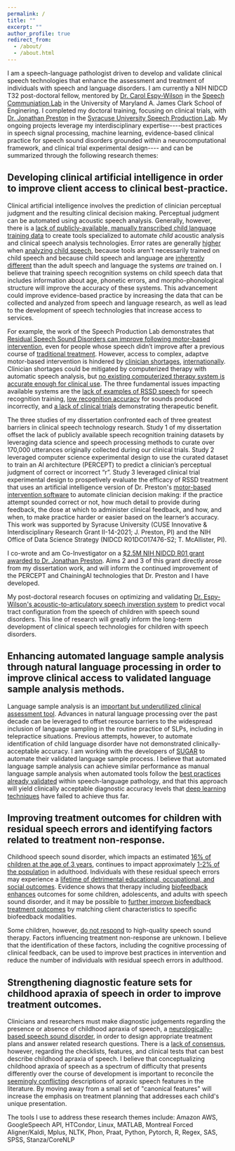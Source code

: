 ```yaml
---
permalink: /
title: ""
excerpt: ""
author_profile: true
redirect_from: 
  - /about/
  - /about.html
---
```


I am a speech-language pathologist driven to develop and validate clinical speech technologies that enhance the assessment and treatment of individuals with speech and language disorders. I am currently a NIH NIDCD T32 post-doctoral fellow, mentored by [Dr. Carol Espy-Wilson](https://isr.umd.edu/clark/faculty/391/Carol-Espy-Wilson) in the [Speech Communiation Lab](https://scl.umd.edu/) in the University of Maryland A. James Clark School of Enginering. I completed my doctoral training, focusing on clinical trials, with [Dr. Jonathan Preston](https://thecollege.syr.edu/people/faculty/preston-jonathan-l/) in the [Syracuse University Speech Production Lab](http://speechproductionlab.syr.edu/). My ongoing projects leverage my interdisciplinary expertise----best practices in speech signal processing, machine learning, evidence-based clinical practice for speech sound disorders grounded within a neurocomputational framework, and clinical trial experimental design---- and can be summarized through the following research themes:

## Developing clinical artificial intelligence in order to improve client access to clinical best-practice.

Clinical artificial intelligence involves the prediction of clinician perceptual judgment and the resulting clinical decision making. Perceptual judgment can be automated using acoustic speech analysis. Generally, however, there is a [lack of publicly-available, manually transcribed child language training data](https://doi.org/10.1109/JSTSP.2019.2959393) to create tools specialized to automate _child_ acoustic analysis and clinical speech analysis technologies. Error rates are generally [higher](http://www.isca-speech.org/archive/Interspeech_2018/abstracts/2297.html) when [analyzing child speech](https://doi.org/10.1044/2018_JSLHR-S-17-0275), because tools aren't necessarily trained on child speech and because child speech and language are [inherently different](https://doi.org/10.1145/2909824.3020229) than the adult speech and language the systems _are_ trained on. I believe that training speech recognition systems on child speech data that includes information about age, phonetic errors, and morpho-phonological structure will improve the accuracy of these systems. This advancement could improve evidence-based practice by increasing the data that can be collected and analyzed from speech and language research, as well as lead to the development of speech technologies that increase access to services. 

For example, the work of the Speech Production Lab demonstrates that [Residual Speech Sound Disorders can improve following motor-based intervention](https://onlinelibrary.wiley.com/doi/10.1111/1460-6984.12259), even for people whose speech didn’t improve after a previous course of [traditional treatment](https://doi.org/10.1044/2021_AJSLP-20-00216). However, access to complex, adaptve motor-based intervention is hindered by [clinician shortages](https://tinyurl.com/bdee7f9d), [internationally](https://doi.org/10.1191%2F0265659002ct238oA). Clinician shortages could be mitigated by computerized therapy with automatic speech analysis, but [no existing computerized therapy system is accurate enough for clinical use](https://doi.org/10.1080/17549507.2018.1477991). The three fundamental issues impacting available systems are the [lack of examples of RSSD speech](https://doi.org/10.1109/JSTSP.2019.2959393) for speech recognition training, [low recognition accuracy](https://doi.org/10.1080/17549507.2018.1477991) for sounds produced incorrectly, and [a lack of clinical trials](https://doi.org/10.1080/17549507.2018.1477991) demonstrating therapeutic benefit. 

The three studies of my dissertation confronted each of three greatest barriers in clinical speech technology research. Study 1 of my dissertation offset the lack of publicly available speech recognition training datasets by leveraging data science and speech processing methods to curate over 170,000 utterances originally collected during our clinical trials. Study 2 leveraged computer science experimental design to use the curated dataset to train an AI architecture (PERCEPT) to predict a clinician’s perceptual judgment of correct or incorrect “r”. Study 3 leveraged clinical trial experimental design to prospetively evaluate the efficacy of RSSD treatment that uses an artificial intelligence version of Dr. Preston's [motor-based intervention software](chaining.syr.edu) to automate clinician decision making: if the practice attempt sounded correct or not, how much detail to provide during feedback, the dose at which to administer clinical feedback, and how, and when, to make practice harder or easier based on the learner’s accuracy. This work was supported by Syracuse University (CUSE Innovative & Interdisciplinary Research Grant II-14-2021; J. Preston, PI) and the NIH Office of Data Science Strategy (NIDCD R01DC017476-S2; T. McAllister, PI).

I co-wrote and am Co-Investigator on a [$2.5M NIH NIDCD R01 grant awarded to Dr. Jonathan Preston](https://news.syr.edu/blog/2023/05/24/researchers-artificial-intelligence-based-speech-sound-therapy-software-wins-2-5m-nih-grant/). Aims 2 and 3 of this grant directly arose from my dissertation work, and will inform the continued improvement of the PERCEPT and ChainingAI technologies that Dr. Preston and I have developed.

My post-doctoral research focuses on optimizing and validating [Dr. Espy-Wilson's acoustic-to-articulatory speech inverstion system](https://ieeexplore.ieee.org/abstract/document/10095630/references#references) to predict vocal tract configuration from the speech of children with speech sound disorders. This line of research will greatly inform the long-term development of clinical speech technologies for children with speech disorders.

## Enhancing automated language sample analysis through natural language processing in order to improve clinical access to validated language sample analysis methods.

Language sample analysis is an [important but underutilized clinical assessment tool](https://doi.org/10.1044/2016_LSHSS-15-0044). Advances in natural language processing over the past decade can be leveraged to offset resource barriers to the widespread inclusion of language sampling in the routine practice of SLPs, including in telepractice situations. Previous attempts, however, to automate identification of child language disorder have not demonstrated clinically-acceptable accuracy. I am working with the developers of [SUGAR](www.sugarlanguage.org) to automate their validated language sample process. I believe that automated language sample analysis can achieve similar performance as manual language sample analysis when automated tools follow the [best practices already validated](https://doi.org/10.1044/2018_LSHSS-18-0050) within speech-language pathology, and that this approach will yield clinically acceptable diagnostic accuracy levels that [deep learning techniques](https://doi.org/10.1016/j.artmed.2011.08.001) have failed to achieve thus far.

## Improving treatment outcomes for children with residual speech errors and identifying factors related to treatment non-response.

Childhood speech sound disorder, which impacts an estimated [16% of children at the age of 3 years]( https://doi.org/10.1111/1467-8624.7402002), continues to impact approximately [1-2% of the population](https://www.thieme-connect.com/products/ejournals/abstract/10.1055/s-0035-1562905) in adulthood. Individuals with these residual speech errors may experience a [lifetime of detrimental educational, occupational, and social outcomes](https://doi.org/10.1080/17549500802676859). Evidence shows that therapy including [biofeedback](https://doi.org/10.1044/2016_JSLHR-S-16-0038) [enhances](https://doi.org/10.1044/2019_AJSLP-18-0261) outcomes for some children, adolescents, and adults with speech sound disorder, and it may be possible to [further improve biofeedback treatment outcomes](https://doi.org/10.1186/s12887-020-1941-5) by matching client characteristics to specific biofeedback modalities.

Some children, however, [do not respond](https://doi.org/10.1044/2016_JSLHR-S-16-0038) to high-quality speech sound therapy. Factors influencing treatment non-response are unknown. I believe that the identification of these factors, including the cognitive processing of clinical feedback, can be used to improve best practices in intervention and reduce the number of individuals with residual speech errors in adulthood. 

## Strengthening diagnostic feature sets for childhood apraxia of speech in order to improve treatment outcomes.

Clinicians and researchers must make diagnostic judgements regarding the presence or absence of childhood apraxia of speech, a [neurologically-based speech sound disorder](https://www.asha.org/Practice-Portal/Clinical-Topics/Childhood-Apraxia-of-speech/), in order to design appropriate treatment plans and answer related research questions. There is a [lack of consensus](https://doi.org/10.1044/2016_JSLHR-S-15-0296), however, regarding the checklists, features, and clinical tests that can best describe childhood apraxia of speech. I believe that conceptualizing childhood apraxia of speech as a spectrum of difficulty that presents differently over the course of development is important to reconcile the [seemingly conflicting](https://doi.org/10.1044/2020_PERSP-19-00086) descriptions of apraxic speech features in the literature. By moving away from a small set of "canonical features" will increase the emphasis on treatment planning that addresses each child's unique presentation.  



The tools I use to address these research themes include:
Amazon AWS, GoogleSpeech API, HTCondor, Linux, MATLAB, Montreal Forced Aligner/Kaldi, Mplus, NLTK, Phon, Praat, Python, Pytorch, R, Regex, SAS, SPSS, Stanza/CoreNLP
